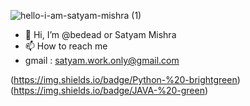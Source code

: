 
![hello-i-am-satyam-mishra (1)](https://user-images.githubusercontent.com/89126855/155183407-4273e81f-5a34-4919-bfb4-2660d15d2882.svg)

- 👋 Hi, I’m @bedead or Satyam Mishra
- 📫 How to reach me 
- gmail     : satyam.work.only@gmail.com
 
(https://img.shields.io/badge/Python-%20-brightgreen)
(https://img.shields.io/badge/JAVA-%20-green)
<!---
bedead/bedead is a ✨ special ✨ repository because its `README.md` (this file) appears on your GitHub profile.
You can click the Preview link to take a look at your changes.
--->
